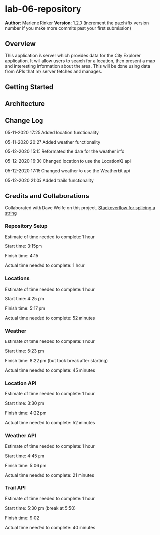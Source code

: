 # lab-06-repository
**Author**: Marlene Rinker
**Version**: 1.2.0 (increment the patch/fix version number if you make more commits past your first submission)

## Overview
This application is server which provides data for the City Explorer application. It will allow users to search for a location, then present a map and interesting information about the area. This will be done using data from APIs that my server fetches and manages.

## Getting Started
<!-- What are the steps that a user must take in order to build this app on their own machine and get it running? -->

## Architecture
<!-- Provide a detailed description of the application design. What technologies (languages, libraries, etc) you're using, and any other relevant design information. -->

## Change Log
<!-- Use this area to document the iterative changes made to your application as each feature is successfully implemented. Use time stamps. Here's an examples: -->

05-11-2020 17:25 Added location functionality

05-11-2020 20:27 Added weather functionality

05-12-2020 15:15 Reformated the date for the weather info

05-12-2020 16:30 Changed location to use the LocationIQ api

05-12-2020 17:15 Changed weather to use the Weatherbit api

05-12-2020 21:05 Added trails functionality



## Credits and Collaborations 
Collaborated with Dave Wolfe on this project.
[Stackoverflow for splicing a string](https://stackoverflow.com/questions/10272773/split-string-on-the-first-white-space-occurrence)



### Repository Setup

Estimate of time needed to complete: 1 hour

Start time: 3:15pm

Finish time: 4:15

Actual time needed to complete: 1 hour

### Locations

Estimate of time needed to complete: 1 hour

Start time: 4:25 pm

Finish time: 5:17 pm

Actual time needed to complete: 52 minutes

### Weather

Estimate of time needed to complete: 1 hour

Start time: 5:23 pm

Finish time: 8:22 pm (but took break after starting)

Actual time needed to complete: 45 minutes

### Location API

Estimate of time needed to complete: 1 hour

Start time: 3:30 pm

Finish time: 4:22 pm

Actual time needed to complete: 52 minutes

### Weather API

Estimate of time needed to complete: 1 hour

Start time: 4:45 pm

Finish time: 5:06 pm

Actual time needed to complete: 21 minutes

### Trail API

Estimate of time needed to complete: 1 hour

Start time: 5:30 pm (break at 5:50)

Finish time: 9:02

Actual time needed to complete: 40 minutes